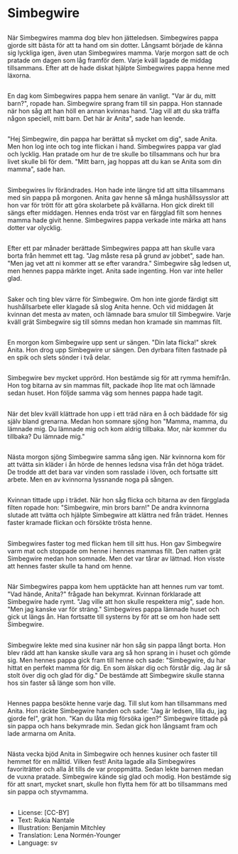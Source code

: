 # Simbegwire

##
När Simbegwires mamma dog blev hon jätteledsen. Simbegwires pappa gjorde sitt bästa för att ta hand om sin dotter. Långsamt började de känna sig lyckliga igen, även utan Simbegwires mamma. Varje morgon satt de och pratade om dagen som låg framför dem. Varje kväll lagade de middag tillsammans. Efter att de hade diskat hjälpte Simbegwires pappa henne med läxorna.

##
En dag kom Simbegwires pappa hem senare än vanligt. "Var är du, mitt barn?", ropade han. Simbegwire sprang fram till sin pappa. Hon stannade när hon såg att han höll en annan kvinnas hand. "Jag vill att du ska träffa någon speciell, mitt barn. Det här är Anita", sade han leende.

##
"Hej Simbegwire, din pappa har berättat så mycket om dig", sade Anita. Men hon log inte och tog inte flickan i hand. Simbegwires pappa var glad och lycklig. Han pratade om hur de tre skulle bo tillsammans och hur bra livet skulle bli för dem. "Mitt barn, jag hoppas att du kan se Anita som din mamma", sade han.

##
Simbegwires liv förändrades. Hon hade inte längre tid att sitta tillsammans med sin pappa på morgonen. Anita gav henne så många hushållssysslor att hon var för trött för att göra skolarbete på kvällarna. Hon gick direkt till sängs efter middagen. Hennes enda tröst var en färgglad filt som hennes mamma hade givit henne. Simbegwires pappa verkade inte märka att hans dotter var olycklig.

##
Efter ett par månader berättade Simbegwires pappa att han skulle vara borta från hemmet ett tag. "Jag måste resa på grund av jobbet", sade han. "Men jag vet att ni kommer att se efter varandra." Simbegwire såg ledsen ut, men hennes pappa märkte inget. Anita sade ingenting. Hon var inte heller glad.

##
Saker och ting blev värre för Simbegwire. Om hon inte gjorde färdigt sitt hushållsarbete eller klagade så slog Anita henne. Och vid middagen åt kvinnan det mesta av maten, och lämnade bara smulor till Simbegwire. Varje kväll grät Simbegwire sig till sömns medan hon kramade sin mammas filt.

##
En morgon kom Simbegwire upp sent ur sängen. "Din lata flicka!" skrek Anita. Hon drog upp Simbegwire ur sängen. Den dyrbara filten fastnade på en spik och slets sönder i två delar.

##
Simbegwire bev mycket upprörd. Hon bestämde sig för att rymma hemifrån. Hon tog bitarna av sin mammas filt, packade ihop lite mat och lämnade sedan huset. Hon följde samma väg som hennes pappa hade tagit.

##
När det blev kväll klättrade hon upp i ett träd nära en å och bäddade för sig själv bland grenarna. Medan hon somnare sjöng hon "Mamma, mamma, du lämnade mig. Du lämnade mig och kom aldrig tillbaka. Mor, när kommer du tillbaka? Du lämnade mig."

##
Nästa morgon sjöng Simbegwire samma sång igen. När kvinnorna kom för att tvätta sin kläder i ån hörde de hennes ledsna visa från det höga trädet. De trodde att det bara var vinden som rasslade i löven, och fortsatte sitt arbete. Men en av kvinnorna lyssnande noga på sången.

##
Kvinnan tittade upp i trädet. När hon såg flicka och bitarna av den färgglada filten ropade hon: "Simbegwire, min brors barn!" De andra kvinnorna slutade att tvätta och hjälpte Simbegwire att klättra ned från trädet. Hennes faster kramade flickan och försökte trösta henne.

##
Simbegwires faster tog med flickan hem till sitt hus. Hon gav Simbegwire varm mat och stoppade om henne i hennes mammas filt. Den natten grät Simbegwire medan hon somnade. Men det var tårar av lättnad. Hon visste att hennes faster skulle ta hand om henne.

##
När Simbegwires pappa kom hem upptäckte han att hennes rum var tomt. "Vad hände, Anita?" frågade han bekymrat. Kvinnan förklarade att Simbegwire hade rymt. "Jag ville att hon skulle respektera mig", sade hon. "Men jag kanske var för sträng." Simbegwires pappa lämnade huset och gick ut längs ån. Han fortsatte till systerns by för att se om hon hade sett Simbegwire.

##
Simbegwire lekte med sina kusiner när hon såg sin pappa långt borta. Hon blev rädd att han kanske skulle vara arg så hon sprang in i huset och gömde sig. Men hennes pappa gick fram till henne och sade: "Simbegwire, du har hittat en perfekt mamma för dig. En som älskar dig och förstår dig. Jag är så stolt över dig och glad för dig." De bestämde att Simbegwire skulle stanna hos sin faster så länge som hon ville.

##
Hennes pappa besökte henne varje dag. Till slut kom han tillsammans med Anita. Hon räckte Simbegwire handen och sade: "Jag är ledsen, lilla du, jag gjorde fel", grät hon. "Kan du låta mig försöka igen?" Simbegwire tittade på sin pappa och hans bekymrade min. Sedan gick hon långsamt fram och lade armarna om Anita.

##
Nästa vecka bjöd Anita in Simbegwire och hennes kusiner och faster till hemmet för en måltid. Vilken fest! Anita lagade alla Simbegwires favoriträtter och alla åt tills de var proppmätta. Sedan lekte barnen medan de vuxna pratade. Simbegwire kände sig glad och modig. Hon bestämde sig för att snart, mycket snart, skulle hon flytta hem för att bo tillsammans med sin pappa och styvmamma.

##
* License: [CC-BY]
* Text: Rukia Nantale
* Illustration: Benjamin Mitchley
* Translation: Lena Normén-Younger
* Language: sv
